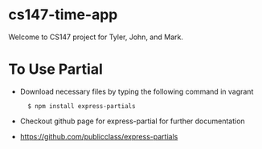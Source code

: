 cs147-time-app
==============

  Welcome to CS147 project for Tyler, John, and Mark.


To Use Partial
==============

- Download necessary files by typing the following command in vagrant

        $ npm install express-partials
        
- Checkout github page for express-partial for further documentation
- https://github.com/publicclass/express-partials

